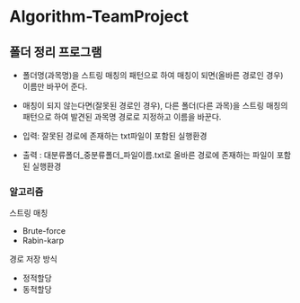 # Algorithm-TeamProject

## 폴더 정리 프로그램


- 폴더명(과목명)을 스트링 매칭의 패턴으로 하여 매칭이 되면(올바른 경로인 경우) 이름만 바꾸어 준다.

- 매칭이 되지 않는다면(잘못된 경로인 경우), 다른 폴더(다른 과목)을 스트링 매칭의 패턴으로 하여 발견된 과목명 경로로 지정하고 이름을 바꾼다.

- 입력: 잘못된 경로에 존재하는 txt파일이 포함된 실행환경

- 출력 : 대분류폴더_중분류폴더_파일이름.txt로 올바른 경로에 존재하는 파일이 포함된 실행환경




### 알고리즘


스트링 매칭

- Brute-force
- Rabin-karp


경로 저장 방식

- 정적할당
- 동적할당
